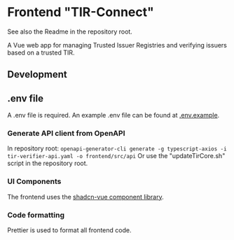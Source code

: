 # Frontend "TIR-Connect"

See also the Readme in the repository root.

A Vue web app for managing Trusted Issuer Registries and verifying issuers based on a trusted TIR.

## Development

## .env file

A .env file is required. An example .env file can be found at [.env.example](.env.example).

### Generate API client from OpenAPI

In repository root:
`openapi-generator-cli generate -g typescript-axios -i tir-verifier-api.yaml -o frontend/src/api`
Or use the "updateTirCore.sh" script in the repository root.

### UI Components

The frontend uses the [shadcn-vue component library](https://www.shadcn-vue.com/).

### Code formatting

Prettier is used to format all frontend code.
